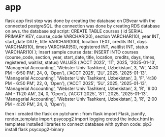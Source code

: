 # app
flask app 
first step was done by creating the database on DBvear with the connected postgreSQL. the connection was done by creating RDS database on aws.
the database sql script:
CREATE TABLE courses (
    id SERIAL PRIMARY KEY,
    course_code VARCHAR(20),
    section VARCHAR(10),
    year INT,
    start_date DATE,
    title VARCHAR(100),
    location TEXT,
    credits INT,
    days VARCHAR(10),
    times VARCHAR(50),
    registered INT,
    waitlist INT,
    status VARCHAR(10)
);
Insert sample course data:
INSERT INTO courses (course_code, section, year, start_date, title, location, credits, days, times, registered, waitlist, status)
VALUES 
('ACCT 2025', '1T', 2025, '2025-01-13', 'Managerial Accounting', 'Webster Univ Tashkent, Uzbekistan', 3, 'W', '4:30 PM - 6:50 PM', 24, 0, 'Open'),
('ACCT 2025', '2U', 2025, '2025-01-13', 'Managerial Accounting', 'Webster Univ Tashkent, Uzbekistan', 3, 'F', '4:30 PM - 6:50 PM', 22, 0, 'Open'),
('ACCT 2025', '5U', 2025, '2025-01-13', 'Managerial Accounting', 'Webster Univ Tashkent, Uzbekistan', 3, 'R', '9:00 AM - 11:20 AM', 24, 0, 'Open'),
('ACCT 2025', '8T', 2025, '2025-01-13', 'Managerial Accounting', 'Webster Univ Tashkent, Uzbekistan', 3, 'R', '2:00 PM - 4:20 PM', 24, 0, 'Open');

then i created the flask on pytcharm :
from flask import Flask, jsonify, render_template
import psycopg2
import logging
creted the index.html in templates
installed libraries to connect database with python code:
pip3 install flask psycopg2-binary



